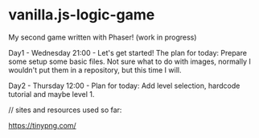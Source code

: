 # vanilla.js-logic-game
My second game written with Phaser! (work in progress)

Day1 - Wednesday 21:00 - Let's get started! The plan for today: Prepare some setup some basic files.
Not sure what to do with images, normally I wouldn't put them in a repository, but this time I will.

Day2 - Thursday 12:00 - Plan for today: Add level selection, hardcode tutorial and maybe level 1.


// sites and resources used so far:

 https://tinypng.com/